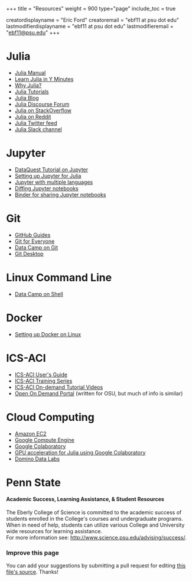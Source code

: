 +++
title = "Resources"
weight = 900
type="page"
include_toc = true

creatordisplayname = "Eric Ford"
creatoremail = "ebf11 at psu dot edu"
lastmodifierdisplayname = "ebf11 at psu dot edu"
lastmodifieremail = "ebf11@psu.edu"
+++

# Julia

- [Julia Manual](http://docs.julialang.org/en/v1.0/)
- [Learn Julia in Y Minutes](https://learnxinyminutes.com/docs/julia/)
- [Why Julia?](http://ucidatascienceinitiative.github.io/IntroToJulia/Html/WhyJulia)
- [Julia Tutorials](https://julialang.org/learning/)
- [Julia Blog](https://julialang.org/blog/)
- [Julia Discourse Forum](https://discourse.julialang.org/)
- [Julia on StackOverflow](https://stackoverflow.com/questions/tagged/julia-lang)
- [Julia on Reddit](https://www.reddit.com/r/Julia/)
- [Julia Twitter feed](https://twitter.com/hashtag/julialang?src=hash)
- [Julia Slack channel](https://julialang.slack.com/)

# Jupyter

- [DataQuest Tutorial on Jupyter](https://www.dataquest.io/blog/jupyter-notebook-tutorial/)
- [Setting up Jupyter for Julia](https://lectures.quantecon.org/jl/getting_started.html)
- [Jupyter with multiple languages](https://blog.jupyter.org/i-python-you-r-we-julia-baf064ca1fb6)
- [Diffing Jupyter notebooks](https://github.com/jupyter/nbdime#installation)
- [Binder for sharing Jupyter notebooks](https://mybinder.org/)


# Git

- [GitHub Guides](https://guides.github.com/)
- [Git for Everyone](https://thenewstack.io/tutorial-git-for-absolutely-everyone/)
- [Data Camp on Git](https://www.datacamp.com/courses/introduction-to-git-for-data-science)
- [Git Desktop](https://desktop.github.com/)

# Linux Command Line 

- [Data Camp on Shell](https://www.datacamp.com/courses/introduction-to-shell-for-data-science)

# Docker

- [Setting up Docker on Linux](https://docs.docker.com/install/linux/docker-ce/ubuntu/#set-up-the-repository
)

# ICS-ACI

- [ICS-ACI User's Guide](https://ics.psu.edu/computing-services/ics-aci-user-guide/)
- [ICS-ACI Training Series](https://ics.psu.edu/computing-services/ics-aci-training-series/)
- [ICS-ACI On-demand Tutorial Videos](https://ics.psu.edu/computing-services/ics-aci-training-resources/ics-aci-on-demand-tutorial-videos/)
- [Open On Demand Portal](https://www.osc.edu/resources/online_portals/ondemand) (written for OSU, but much of info is similar)

# Cloud Computing
- [Amazon EC2](https://aws.amazon.com/ec2/?sc_channel=PS&sc_campaign=AWS_Free_Tier_2013&sc_country=US&sc_publisher=Google&sc_medium=Brand_Core_EC2_E&sc_content=36175458882&sc_detail=Amazon%20ec2&sc_category=compute_networking&sc_segment=compute_networking&sc_matchtype=e)
- [Google Compute Engine](https://cloud.google.com/compute/)
- [Google Colaboratory](https://colab.research.google.com/)
- [GPU acceleration for Julia using Google Colaboratory](https://discourse.julialang.org/t/julia-on-google-colab-free-gpu-accelerated-shareable-notebooks/15319/6)
- [Domino Data Labs](https://www.dominodatalab.com/)

# Penn State
#### Academic Success, Learning Assistance, & Student Resources
The Eberly College of Science is committed to the academic success of students enrolled in the College's courses and undergraduate programs. When in need of help, students can utilize various College and University wide resources for learning assistance.  
For more information see: http://www.science.psu.edu/advising/success/.

### Improve this page
You can add your suggestions by submitting a pull request for editing [this file's source](https://github.com/PsuAstro528/Spring2019-website-src/blob/master/content/resources/_index.md).  Thanks!


